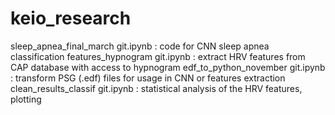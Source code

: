# keio_research

sleep_apnea_final_march git.ipynb : code for CNN sleep apnea classification
features_hypnogram git.ipynb : extract HRV features from CAP database with access to hypnogram
edf_to_python_november git.ipynb : transform PSG (.edf) files for usage in CNN or features extraction
clean_results_classif git.ipynb : statistical analysis of the HRV features, plotting
